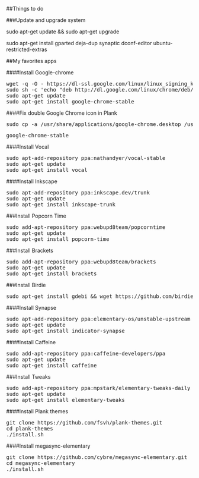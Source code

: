 ##Things to do 

###Update and upgrade system

sudo apt-get update && sudo apt-get upgrade

sudo apt-get install gparted deja-dup synaptic dconf-editor ubuntu-restricted-extras

##My favorites apps

####Install Google-chrome

<pre>wget -q -O - https://dl-ssl.google.com/linux/linux_signing_key.pub | sudo apt-key add - 
sudo sh -c 'echo "deb http://dl.google.com/linux/chrome/deb/ stable main" >> /etc/apt/sources.list.d/google.list'
sudo apt-get update 
sudo apt-get install google-chrome-stable</pre>

####Fix double Google Chrome icon in Plank

<pre>sudo cp -a /usr/share/applications/google-chrome.desktop /usr/share/applications/google-chrome-stable.desktop</pre>

<pre>google-chrome-stable</pre>

####Install Vocal

<pre>sudo apt-add-repository ppa:nathandyer/vocal-stable
sudo apt-get update
sudo apt-get install vocal</pre>

####Install Inkscape

<pre>sudo apt-add-repository ppa:inkscape.dev/trunk
sudo apt-get update
sudo apt-get install inkscape-trunk</pre>

###Install Popcorn Time

<pre>sudo add-apt-repository ppa:webupd8team/popcorntime
sudo apt-get update
sudo apt-get install popcorn-time</pre>

###Install Brackets 

<pre>sudo add-apt-repository ppa:webupd8team/brackets
sudo apt-get update
sudo apt-get install brackets</pre>

###Install Birdie

<pre>sudo apt-get install gdebi && wget https://github.com/birdieapp/birdie/releases/download/1.1/birdie-granite_1.1.0.r421.pkg20.ubuntu14.04.1_amd64.deb -O birdie64.deb && sudo gdebi birdie64.deb && rm birdie64.deb</pre>

####Install Synapse

<pre>sudo apt-add-repository ppa:elementary-os/unstable-upstream
sudo apt-get update
sudo apt-get install indicator-synapse</pre>

####Install Caffeine

<pre>sudo add-apt-repository ppa:caffeine-developers/ppa
sudo apt-get update
sudo apt-get install caffeine</pre>

###Install Tweaks

<pre>sudo add-apt-repository ppa:mpstark/elementary-tweaks-daily
sudo apt-get update
sudo apt-get install elementary-tweaks</pre>

####Install Plank themes

<pre>git clone https://github.com/fsvh/plank-themes.git
cd plank-themes
./install.sh</pre>

####Install megasync-elementary

<pre>git clone https://github.com/cybre/megasync-elementary.git
cd megasync-elementary
./install.sh</pre>
